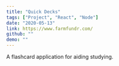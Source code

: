 ```yaml
---
title: "Quick Decks"
tags: ["Project", "React", "Node"]
date: "2020-05-13"
link: https://www.farmfundr.com/
github: ""
demo: ""
---
```


A flashcard application for aiding studying.
